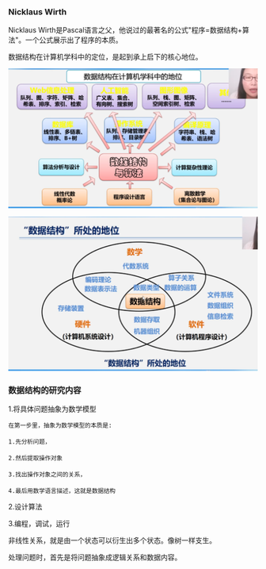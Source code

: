 ### Nicklaus Wirth

Nicklaus Wirth是Pascal语言之父，他说过的最著名的公式"程序=数据结构+算法"。一个公式展示出了程序的本质。

数据结构在计算机学科中的定位，是起到承上启下的核心地位。

![1668955573170](image/07.程序=数据结构+算法/1668955573170.png)

![1668955633473](image/07.程序=数据结构+算法/1668955633473.png)

### 数据结构的研究内容

1.将具体问题抽象为数学模型

    在第一步里，抽象为数学模型的本质是:

    1.先分析问题，

    2.然后提取操作对象

    3.找出操作对象之间的关系，

    4.最后用数学语言描述，这就是数据结构

2.设计算法

3.编程，调试，运行


非线性关系，就是由一个状态可以衍生出多个状态。像树一样支生。

处理问题时，首先是将问题抽象成逻辑关系和数据内容。
